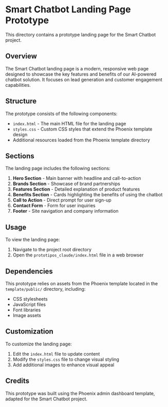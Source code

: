 # Smart Chatbot Landing Page Prototype

This directory contains a prototype landing page for the Smart Chatbot project.

## Overview

The Smart Chatbot landing page is a modern, responsive web page designed to showcase the key features and benefits of our AI-powered chatbot solution. It focuses on lead generation and customer engagement capabilities.

## Structure

The prototype consists of the following components:

- `index.html` - The main HTML file for the landing page
- `styles.css` - Custom CSS styles that extend the Phoenix template design
- Additional resources loaded from the Phoenix template directory

## Sections

The landing page includes the following sections:

1. **Hero Section** - Main banner with headline and call-to-action
2. **Brands Section** - Showcase of brand partnerships
3. **Features Section** - Detailed explanation of product features
4. **Benefits Section** - Cards highlighting the benefits of using the chatbot
5. **Call to Action** - Direct prompt for user sign-up
6. **Contact Form** - Form for user inquiries
7. **Footer** - Site navigation and company information

## Usage

To view the landing page:

1. Navigate to the project root directory
2. Open the `prototipos_claude/index.html` file in a web browser

## Dependencies

This prototype relies on assets from the Phoenix template located in the `template/public/` directory, including:

- CSS stylesheets
- JavaScript files
- Font libraries
- Image assets

## Customization

To customize the landing page:

1. Edit the `index.html` file to update content
2. Modify the `styles.css` file to change visual styling
3. Add additional images to enhance visual appeal

## Credits

This prototype was built using the Phoenix admin dashboard template, adapted for the Smart Chatbot project.